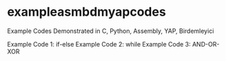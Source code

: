 # exampleasmbdmyapcodes
Example Codes Demonstrated in C, Python, Assembly, YAP, Birdemleyici

Example Code 1: if-else
Example Code 2: while
Example Code 3: AND-OR-XOR
